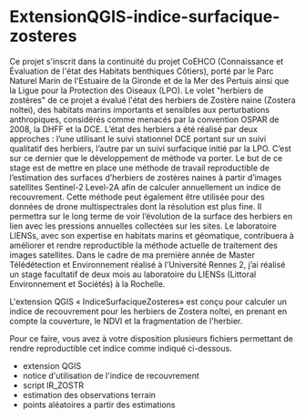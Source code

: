 # ExtensionQGIS-indice-surfacique-zosteres

Ce projet s'inscrit dans la continuité du projet CoEHCO (Connaissance et Évaluation de l'état des Habitats benthiques Côtiers), porté par le Parc Naturel Marin de l'Estuaire de la Gironde et de la Mer des Pertuis ainsi que la Ligue pour la Protection des Oiseaux (LPO). Le volet "herbiers de zostères" de ce projet a évalué l'état des herbiers de Zostère naine (Zostera noltei), des habitats marins importants et sensibles aux perturbations anthropiques, considérés comme menacés par la convention OSPAR de 2008, la DHFF et la DCE. L’état des herbiers a été réalisé par deux approches : l’une utilisant le suivi stationnel DCE portant sur un suivi qualitatif des herbiers, l’autre par un suivi surfacique initié par la LPO. C’est sur ce dernier que le développement de méthode va porter. Le but de ce stage est de mettre en place une méthode de travail reproductible de l’estimation des surfaces d’herbiers de zostères naines à partir d’images satellites Sentinel-2 Level-2A afin de calculer annuellement un indice de recouvrement. Cette méthode peut également être utilisée pour des données de drone multispectrales dont la résolution est plus fine. Il permettra sur le long terme de voir l’évolution de la surface des herbiers en lien avec les pressions annuelles collectées sur les sites. 
Le laboratoire LIENSs, avec son expertise en habitats marins et géomatique, contribuera à améliorer et rendre reproductible la méthode actuelle de traitement des images satellites. Dans le cadre de ma première année de Master Télédétection et Environnement réalisé à l’Université Rennes 2, j’ai réalisé un stage facultatif de deux mois au laboratoire du LIENSs (Littoral Environnement et Sociétés) à la Rochelle. 

L'extension QGIS « IndiceSurfaciqueZosteres» est conçu pour calculer un indice de recouvrement pour les herbiers de Zostera noltei, en prenant en compte la couverture, le NDVI et la fragmentation de l'herbier. 

Pour ce faire, vous avez à votre disposition plusieurs fichiers permettant de rendre reproductible cet indice comme indiqué ci-dessous.
- extension QGIS
- notice d'utilisation de l'indice de recouvrement
- script IR_ZOSTR
- estimation des observations terrain
- points aléatoires a partir des estimations

